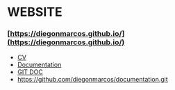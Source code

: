 # WEBSITE

### [https://diegonmarcos.github.io/](https://diegonmarcos.github.io/)

- [CV](https://diegonmarcos.github.io/cv/index.html)  
- [Documentation](https://diegonmarcos.github.io/doc)
- [GIT DOC](https://github.com/diegonmarcos/documentation)
- https://github.com/diegonmarcos/documentation.git





